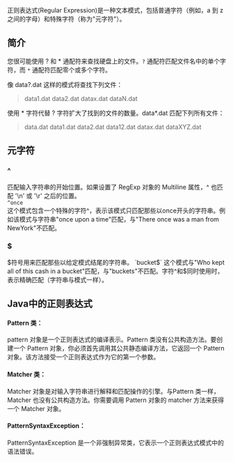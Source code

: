 正则表达式(Regular Expression)是一种文本模式，包括普通字符（例如，a 到 z 之间的字母）和特殊字符（称为"元字符"）。

## 简介
您很可能使用 ? 和 * 通配符来查找硬盘上的文件。`?` 通配符匹配文件名中的单个字符，而 `*` 通配符匹配零个或多个字符。   

像 data?.dat 这样的模式将查找下列文件：
>data1.dat
data2.dat
datax.dat
dataN.dat

使用 * 字符代替 ? 字符扩大了找到的文件的数量。data*.dat 匹配下列所有文件：   
>data.dat
data1.dat
data2.dat
data12.dat
datax.dat
dataXYZ.dat


## 元字符
### ^
匹配输入字符串的开始位置。如果设置了 RegExp 对象的 Multiline 属性，^ 也匹配 '\n' 或 '\r' 之后的位置。   
`^once`   
这个模式包含一个特殊的字符^，表示该模式只匹配那些以once开头的字符串。例如该模式与字符串"once upon a time"匹配，与"There once was a man from NewYork"不匹配。

### $
$符号用来匹配那些以给定模式结尾的字符串。   
`bucket$`
这个模式与"Who kept all of this cash in a bucket"匹配，与"buckets"不匹配。字符^和$同时使用时，表示精确匹配（字符串与模式一样）。


## Java中的正则表达式
#### Pattern 类：
pattern 对象是一个正则表达式的编译表示。Pattern 类没有公共构造方法。要创建一个 Pattern 对象，你必须首先调用其公共静态编译方法，它返回一个 Pattern 对象。该方法接受一个正则表达式作为它的第一个参数。
#### Matcher 类：
Matcher 对象是对输入字符串进行解释和匹配操作的引擎。与Pattern 类一样，Matcher 也没有公共构造方法。你需要调用 Pattern 对象的 matcher 方法来获得一个 Matcher 对象。
#### PatternSyntaxException：
PatternSyntaxException 是一个非强制异常类，它表示一个正则表达式模式中的语法错误。
